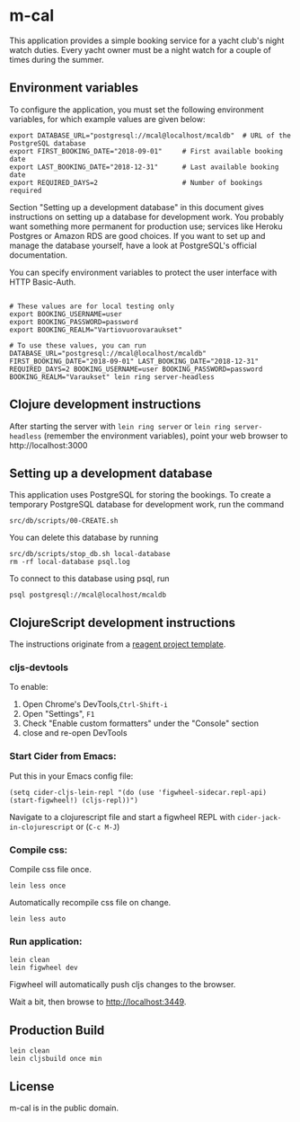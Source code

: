 # m-cal

This application provides a simple booking service for a yacht club's
night watch duties. Every yacht owner must be a night watch for a
couple of times during the summer.

## Environment variables

To configure the application, you must set the following environment
variables, for which example values are given below:

```
export DATABASE_URL="postgresql://mcal@localhost/mcaldb"  # URL of the PostgreSQL database
export FIRST_BOOKING_DATE="2018-09-01"     # First available booking date
export LAST_BOOKING_DATE="2018-12-31"      # Last available booking date
export REQUIRED_DAYS=2                     # Number of bookings required
```

Section "Setting up a development database" in this document
gives instructions on setting up a database for development work. You
probably want something more permanent for production use; services
like Heroku Postgres or Amazon RDS are good choices. If you want to
set up and manage the database yourself, have a look at PostgreSQL's
official documentation.

You can specify environment variables to protect the user interface
with HTTP Basic-Auth.

```

# These values are for local testing only
export BOOKING_USERNAME=user
export BOOKING_PASSWORD=password
export BOOKING_REALM="Vartiovuorovaraukset"

# To use these values, you can run
DATABASE_URL="postgresql://mcal@localhost/mcaldb" FIRST_BOOKING_DATE="2018-09-01" LAST_BOOKING_DATE="2018-12-31" REQUIRED_DAYS=2 BOOKING_USERNAME=user BOOKING_PASSWORD=password BOOKING_REALM="Varaukset" lein ring server-headless
```

## Clojure development instructions

After starting the server with `lein ring server` or `lein ring
server-headless` (remember the environment variables), point your web
browser to http://localhost:3000

## Setting up a development database

This application uses PostgreSQL for storing the bookings. To create a
temporary PostgreSQL database for development work, run the command

```
src/db/scripts/00-CREATE.sh
```

You can delete this database by running

```
src/db/scripts/stop_db.sh local-database
rm -rf local-database psql.log
```

To connect to this database using psql, run

```
psql postgresql://mcal@localhost/mcaldb
```

## ClojureScript development instructions

The instructions originate from a [reagent project template](https://github.com/reagent-project/reagent).

### cljs-devtools

To enable:

1. Open Chrome's DevTools,`Ctrl-Shift-i`
2. Open "Settings", `F1`
3. Check "Enable custom formatters" under the "Console" section
4. close and re-open DevTools

### Start Cider from Emacs:

Put this in your Emacs config file:

```
(setq cider-cljs-lein-repl "(do (use 'figwheel-sidecar.repl-api) (start-figwheel!) (cljs-repl))")
```

Navigate to a clojurescript file and start a figwheel REPL with `cider-jack-in-clojurescript` or (`C-c M-J`)

### Compile css:

Compile css file once.

```
lein less once
```

Automatically recompile css file on change.

```
lein less auto
```

### Run application:

```
lein clean
lein figwheel dev
```

Figwheel will automatically push cljs changes to the browser.

Wait a bit, then browse to [http://localhost:3449](http://localhost:3449).

## Production Build

```
lein clean
lein cljsbuild once min
```

## License

m-cal is in the public domain.
